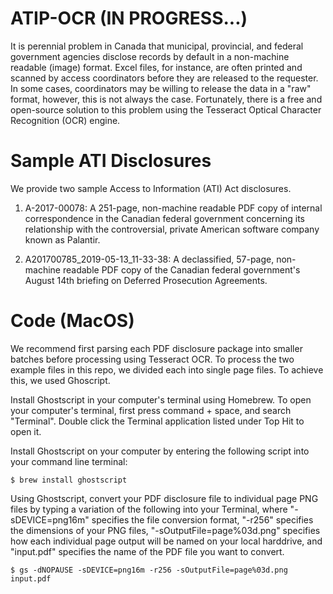 # ATIP-OCR (IN PROGRESS...)
It is perennial problem in Canada that municipal, provincial, and federal government agencies disclose records by default in a non-machine readable (image) format. Excel files, for instance, are often printed and scanned by access coordinators before they are released to the requester. In some cases, coordinators may be willing to release the data in a "raw" format, however, this is not always the case. Fortunately, there is a free and open-source solution to this problem using the Tesseract Optical Character Recognition (OCR) engine.

# Sample ATI Disclosures
We provide two sample Access to Information (ATI) Act disclosures. 

1. A-2017-00078: A 251-page, non-machine readable PDF copy of internal correspondence in the Canadian federal government concerning its relationship with the controversial, private American software company known as Palantir.

2. A201700785_2019-05-13_11-33-38: A declassified, 57-page, non-machine readable PDF copy of the Canadian federal government's August 14th briefing on Deferred Prosecution Agreements.

# Code (MacOS)

We recommend first parsing each PDF disclosure package into smaller batches before processing using Tesseract OCR. To process the two example files in this repo, we divided each into single page files. To achieve this, we used Ghoscript.

Install Ghostscript in your computer's terminal using Homebrew. To open your computer's terminal, first press command + space, and search "Terminal". Double click the Terminal application listed under Top Hit to open it.

Install Ghostscript on your computer by entering the following script into your command line terminal:
```
$ brew install ghostscript
```
Using Ghostscript, convert your PDF disclosure file to individual page PNG files by typing a variation of the following into your Terminal, where "-sDEVICE=png16m" specifies the file conversion format, "-r256" specifies the dimensions of your PNG files, "-sOutputFile=page%03d.png" specifies how each individual page output will be named on your local harddrive, and "input.pdf" specifies the name of the PDF file you want to convert.
```
$ gs -dNOPAUSE -sDEVICE=png16m -r256 -sOutputFile=page%03d.png input.pdf
```


